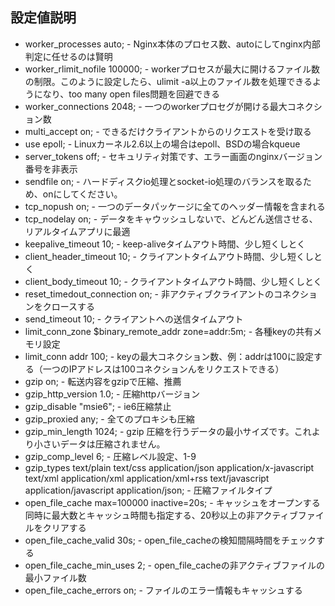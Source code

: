 ## 設定値説明

- worker_processes auto; - Nginx本体のプロセス数、autoにしてnginx内部判定に任せるのは賢明
- worker_rlimit_nofile 100000; - workerプロセスが最大に開けるファイル数の制限。このように設定したら、ulimit -a以上のファイル数を処理できるようになり、too many open files問題を回避できる
- worker_connections 2048; - 一つのworkerプロセグが開ける最大コネクション数
- multi_accept on; - できるだけクライアントからのリクエストを受け取る
- use epoll; - Linuxカーネル2.6以上の場合はepoll、BSDの場合kqueue
- server_tokens off; - セキュリティ対策です、エラー画面のnginxバージョン番号を非表示
- sendfile on; - ハードディスクio処理とsocket-io処理のバランスを取るため、onにしてください。
- tcp_nopush on; - 一つのデータパッケージに全てのヘッダー情報を含まれる
- tcp_nodelay on; - データをキャウッシュしないで、どんどん送信させる、リアルタイムアプリに最適
- keepalive_timeout 10; - keep-aliveタイムアウト時間、少し短くしとく
- client_header_timeout 10; - クライアントタイムアウト時間、少し短くしとく
- client_body_timeout 10; - クライアントタイムアウト時間、少し短くしとく
- reset_timedout_connection on; - 非アクティブクライアントのコネクションをクロースする
- send_timeout 10; - クライアントへの送信タイムアウト
- limit_conn_zone $binary_remote_addr zone=addr:5m; - 各種keyの共有メモリ設定
- limit_conn addr 100; - keyの最大コネクション数、例：addrは100に設定する（一つのIPアドレスは100コネクションんをリクエストできる）
- gzip on; - 転送内容をgzipで圧縮、推薦
- gzip_http_version 1.0; - 圧縮httpバージョン
- gzip_disable "msie6"; - ie6圧縮禁止
- gzip_proxied any; - 全てのプロキシも圧縮
- gzip_min_length 1024; - gzip 圧縮を行うデータの最小サイズです。これより小さいデータは圧縮されません。
- gzip_comp_level 6; - 圧縮レベル設定、1-9
- gzip_types text/plain text/css application/json application/x-javascript text/xml application/xml application/xml+rss text/javascript application/javascript application/json; - 圧縮ファイルタイプ
- open_file_cache max=100000 inactive=20s; - キャッシュをオープンする同時に最大数とキャッシュ時間も指定する、20秒以上の非アクティブファイルをクリアする
- open_file_cache_valid 30s; - open_file_cacheの検知間隔時間をチェックする
- open_file_cache_min_uses 2; - open_file_cacheの非アクティブファイルの最小ファイル数
- open_file_cache_errors on; - ファイルのエラー情報もキャッシュする
